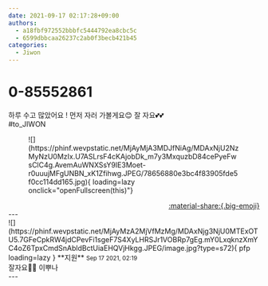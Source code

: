 ```yaml
---
date: 2021-09-17 02:17:28+09:00
authors:
  - a18fbf972552bbbfc5444792ea8cbc5c
  - 6599dbbcaa26237c2ab0f3becb421b45
categories:
  - Jiwon
---
```


# 0-85552861

<div class="post-container" markdown="1">
<div class="content-container md-sidebar__scrollwrap" markdown="1">

하루 수고 많았어요 ! 먼저 자러 가볼게요😊 잘 자요💕💕<br>\#to_JIWON
<figure markdown="1">
![](https://phinf.wevpstatic.net/MjAyMjA3MDJfNiAg/MDAxNjU2NzMyNzU0MzIx.U7ASLrsF4cKAjobDk_m7y3MxquzbD84cePyeFwsClC4g.AvemAuWNXSsY9IE3Moet-r0uuujMFgUNBN_xK1Zfihwg.JPEG/78656880e3bc4f83905fde5f0cc114dd165.jpg){ loading=lazy onclick="openFullscreen(this)"}
</figure>


</div>
</div>

<div style="text-align: right;" markdown="1">
<a href="https://weverse.io/fromis9/fanpost/0-85552861" style="text-align: right;">:material-share:{.big-emoji}</a>
</div>
---

<div class="comments-container md-sidebar__scrollwrap" markdown="1">
<div class="comment" markdown="1">
<div class='id-container' markdown="1">
![](https://phinf.wevpstatic.net/MjAyMzA2MjVfMzMg/MDAxNjg3NjU0MTExOTU5.7GFeCpkRW4jdCPevFi1sgeF7S4XyLHRSJr1VOBRp7gEg.mY0LxqknzXmYC4oZ6TpxCmdSnAbldBctUiaEHQVjHkgg.JPEG/image.jpg?type=s72){ pfp loading=lazy }
**<span class="artist">지원</span>** <small>Sep 17 2021, 02:19</small><br>
</div>
<div class='comment-body' markdown="1">
잘자요🥰🥰 이뿌나
</div>
</div>
</div>
---

